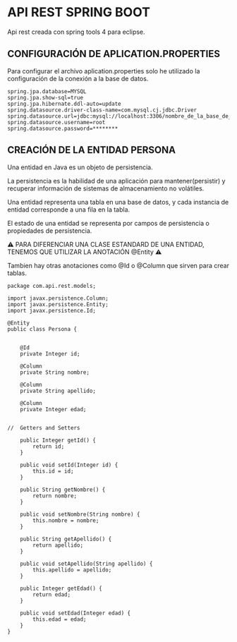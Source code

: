 # API REST SPRING BOOT

Api rest creada con spring tools 4 para eclipse.

## CONFIGURACIÓN DE APLICATION.PROPERTIES
Para configurar el archivo aplication.properties solo he utilizado la configuración de la conexión a la base de datos.
```
spring.jpa.database=MYSQL
spring.jpa.show-sql=true
spring.jpa.hibernate.ddl-auto=update
spring.datasource.driver-class-name=com.mysql.cj.jdbc.Driver
spring.datasource.url=jdbc:mysql://localhost:3306/nombre_de_la_base_de_datos
spring.datasource.username=root
spring.datasource.password=********
```

## CREACIÓN DE LA ENTIDAD PERSONA

Una entidad en Java es un objeto de persistencia.

La persistencia es la habilidad de una aplicación para mantener(persistir) y recuperar información de sistemas de almacenamiento no volátiles.

Una entidad representa una tabla en una base de datos, y cada instancia de entidad corresponde a una fila en la tabla.

El estado de una entidad se representa por campos de persistencia o propiedades de persistencia.

⚠️ PARA DIFERENCIAR UNA CLASE ESTANDARD DE UNA ENTIDAD, TENEMOS QUE UTILIZAR LA ANOTACIÓN @Entity ⚠️

Tambien hay otras anotaciones como @Id o @Column que sirven para crear tablas.
```
package com.api.rest.models;

import javax.persistence.Column;
import javax.persistence.Entity;
import javax.persistence.Id;

@Entity
public class Persona {

	
	@Id
	private Integer id;
	
	@Column
	private String nombre;
	
	@Column
	private String apellido;
	
	@Column
	private Integer edad;

	
//	Getters and Setters
	
	public Integer getId() {
		return id;
	}

	public void setId(Integer id) {
		this.id = id;
	}

	public String getNombre() {
		return nombre;
	}

	public void setNombre(String nombre) {
		this.nombre = nombre;
	}

	public String getApellido() {
		return apellido;
	}

	public void setApellido(String apellido) {
		this.apellido = apellido;
	}

	public Integer getEdad() {
		return edad;
	}

	public void setEdad(Integer edad) {
		this.edad = edad;
	}
}
```

